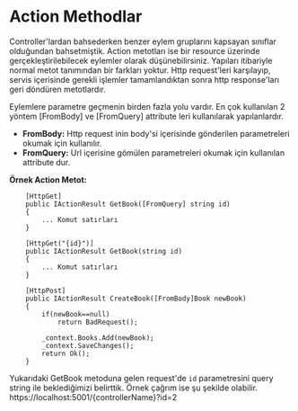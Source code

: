 # Action Methodlar

Controller'lardan bahsederken benzer eylem gruplarını kapsayan sınıflar olduğundan bahsetmiştik. Action metotları ise bir resource üzerinde gerçekleştirilebilecek eylemler olarak düşünebilirsiniz. Yapıları itibariyle normal metot tanımından bir farkları yoktur. Http request'leri karşılayıp, servis içerisinde gerekli işlemler tamamlandıktan sonra http response'ları geri döndüren metotlardır. 

Eylemlere parametre geçmenin birden fazla yolu vardır. En çok kullanılan 2 yöntem [FromBody] ve [FromQuery] attribute leri kullanılarak yapılanlardır.  

* **FromBody:** Http request inin body'si içerisinde gönderilen parametreleri okumak için kullanılır.
* **FromQuery:** Url içerisine gömülen parametreleri okumak için kullanılan attribute dur. 

**Örnek Action Metot:** 

        [HttpGet]
        public IActionResult GetBook([FromQuery] string id)
        {
            ... Komut satırları
        }

        [HttpGet("{id}")]
        public IActionResult GetBook(string id)
        {
            ... Komut satırları
        }

        [HttpPost]
        public IActionResult CreateBook([FromBody]Book newBook)
        {
            if(newBook==null)
                return BadRequest();
        
            _context.Books.Add(newBook);
            _context.SaveChanges();
            return Ok();            
        }

Yukarıdaki GetBook metoduna gelen request'de `id` parametresini query string ile beklediğimizi belirttik. Örnek çağrım ise şu şekilde olabilir. https://localhost:5001/{controllerName}?id=2

